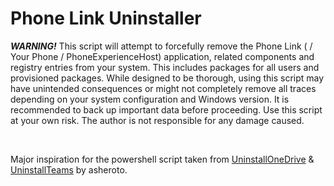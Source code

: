 # Phone Link Uninstaller
***WARNING!*** This script will attempt to forcefully remove the Phone Link ( / Your Phone / PhoneExperienceHost) application, related components and registry entries from your system. This includes packages for all users and provisioned packages.
While designed to be thorough, using this script may have unintended consequences or might not completely remove all traces depending on your system configuration and Windows version. It is recommended to back up important data before proceeding.
Use this script at your own risk. The author is not responsible for any damage caused.

<br>

Major inspiration for the powershell script taken from [UninstallOneDrive](https://github.com/asheroto/UninstallOneDrive) & [UninstallTeams](https://github.com/asheroto/UninstallTeams) by asheroto.
